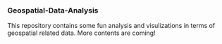 ### Geospatial-Data-Analysis
This repository contains some fun analysis and visulizations in terms of geospatial related data.
More contents are coming!
